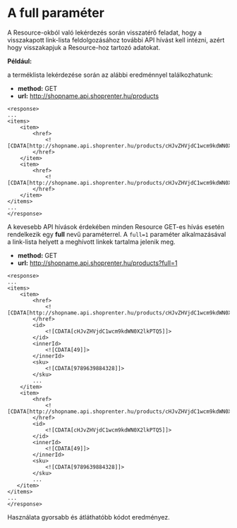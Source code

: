 # A full paraméter

A Resource-okból való lekérdezés során visszatérő feladat, hogy a visszakapott link-lista feldolgozásához további API hívást kell intézni, azért hogy visszakapjuk a Resource-hoz tartozó adatokat.

**Például:**

a terméklista lekérdezése során az alábbi eredménnyel találkozhatunk:

- **method:** GET
- **url:** http://shopname.api.shoprenter.hu/products

```
<response>
...
<items>
    <item>
        <href>
            <![CDATA[http://shopname.api.shoprenter.hu/products/cHJvZHVjdC1wcm9kdWN0X2lkPTQ5]]>
        </href>
    </item>
    <item>
        <href>
            <![CDATA[http://shopname.api.shoprenter.hu/products/cHJvZHVjdC1wcm9kdWN0X2lkPTUw]]>
        </href>
    </item>
</items>
...
</response>
```

A kevesebb API hívások érdekében minden Resource GET-es hívás esetén rendelkezik egy **full** nevű paraméterrel. 
A `full=1` paraméter alkalmazásával a link-lista helyett a meghívott linkek tartalma jelenik meg.

- **method:** GET
- **url:** http://shopname.api.shoprenter.hu/products?full=1

```
<response>
...
<items>
    <item>
        <href>
            <![CDATA[http://shopname.api.shoprenter.hu/products/cHJvZHVjdC1wcm9kdWN0X2lkPTQ5]]>
        </href>
        <id>
            <![CDATA[cHJvZHVjdC1wcm9kdWN0X2lkPTQ5]]>
        </id>
        <innerId>
            <![CDATA[49]]>
        </innerId>
        <sku>
            <![CDATA[9789639884328]]>
        </sku>
        ...
    </item>
    <item>
        <href>
            <![CDATA[http://shopname.api.shoprenter.hu/products/cHJvZHVjdC1wcm9kdWN0X2lkPTQ5]]>
        </href>
        <id>
            <![CDATA[cHJvZHVjdC1wcm9kdWN0X2lkPTQ5]]>
        </id>
        <innerId>
            <![CDATA[49]]>
        </innerId>
        <sku>
            <![CDATA[9789639884328]]>
        </sku>
        ...
   </item>
</items>
...
</response>
```

Használata gyorsabb és átláthatóbb kódot eredményez.
